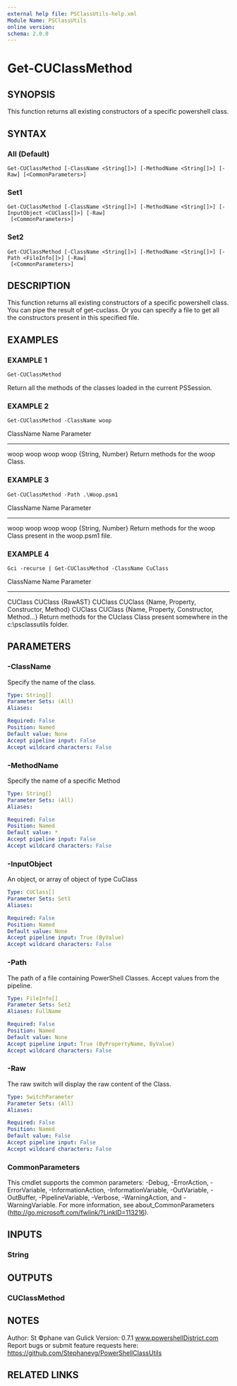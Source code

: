 ```yaml
---
external help file: PSClassUtils-help.xml
Module Name: PSClassUtils
online version:
schema: 2.0.0
---
```


# Get-CUClassMethod

## SYNOPSIS
This function returns all existing constructors of a specific powershell class.

## SYNTAX

### All (Default)
```
Get-CUClassMethod [-ClassName <String[]>] [-MethodName <String[]>] [-Raw] [<CommonParameters>]
```

### Set1
```
Get-CUClassMethod [-ClassName <String[]>] [-MethodName <String[]>] [-InputObject <CUClass[]>] [-Raw]
 [<CommonParameters>]
```

### Set2
```
Get-CUClassMethod [-ClassName <String[]>] [-MethodName <String[]>] [-Path <FileInfo[]>] [-Raw]
 [<CommonParameters>]
```

## DESCRIPTION
This function returns all existing constructors of a specific powershell class.
You can pipe the result of get-cuclass.
Or you can specify a file to get all the constructors present in this specified file.

## EXAMPLES

### EXAMPLE 1
```
Get-CUClassMethod
```

Return all the methods of the classes loaded in the current PSSession.

### EXAMPLE 2
```
Get-CUClassMethod -ClassName woop
```

ClassName Name    Parameter
--------- ----    ---------
woop    woop
woop    woop       {String, Number}
Return methods for the woop Class.

### EXAMPLE 3
```
Get-CUClassMethod -Path .\Woop.psm1
```

ClassName Name    Parameter
--------- ----    ---------
woop    woop
woop    woop       {String, Number}
Return methods for the woop Class present in the woop.psm1 file.

### EXAMPLE 4
```
Gci -recurse | Get-CUClassMethod -ClassName CuClass
```

ClassName Name    Parameter
--------- ----    ---------
CUClass   CUClass {RawAST}
CUClass   CUClass {Name, Property, Constructor, Method}
CUClass   CUClass {Name, Property, Constructor, Method...}
Return methods for the CUclass Class present somewhere in the c:\psclassutils folder.

## PARAMETERS

### -ClassName
Specify the name of the class.

```yaml
Type: String[]
Parameter Sets: (All)
Aliases:

Required: False
Position: Named
Default value: None
Accept pipeline input: False
Accept wildcard characters: False
```

### -MethodName
Specify the name of a specific Method

```yaml
Type: String[]
Parameter Sets: (All)
Aliases:

Required: False
Position: Named
Default value: *
Accept pipeline input: False
Accept wildcard characters: False
```

### -InputObject
An object, or array of object of type CuClass

```yaml
Type: CUClass[]
Parameter Sets: Set1
Aliases:

Required: False
Position: Named
Default value: None
Accept pipeline input: True (ByValue)
Accept wildcard characters: False
```

### -Path
The path of a file containing PowerShell Classes.
Accept values from the pipeline.

```yaml
Type: FileInfo[]
Parameter Sets: Set2
Aliases: FullName

Required: False
Position: Named
Default value: None
Accept pipeline input: True (ByPropertyName, ByValue)
Accept wildcard characters: False
```

### -Raw
The raw switch will display the raw content of the Class.

```yaml
Type: SwitchParameter
Parameter Sets: (All)
Aliases:

Required: False
Position: Named
Default value: False
Accept pipeline input: False
Accept wildcard characters: False
```

### CommonParameters
This cmdlet supports the common parameters: -Debug, -ErrorAction, -ErrorVariable, -InformationAction, -InformationVariable, -OutVariable, -OutBuffer, -PipelineVariable, -Verbose, -WarningAction, and -WarningVariable.
For more information, see about_CommonParameters (http://go.microsoft.com/fwlink/?LinkID=113216).

## INPUTS

### String
## OUTPUTS

### CUClassMethod
## NOTES
Author: St ©phane van Gulick
Version: 0.7.1
www.powershellDistrict.com
Report bugs or submit feature requests here:
https://github.com/Stephanevg/PowerShellClassUtils

## RELATED LINKS
